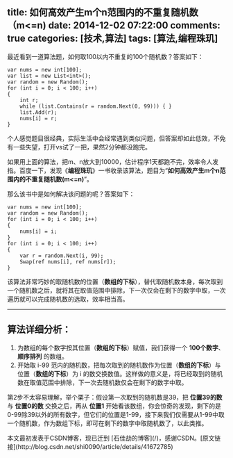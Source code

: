 title: 如何高效产生m个n范围内的不重复随机数（m<=n)
date: 2014-12-02 07:22:00
comments: true
categories: [技术,算法]
tags: [算法,编程珠玑]
---

最近看到一道算法题，如何取100以内不重复的100个随机数？答案如下：

```
var nums = new int[100];
var list = new List<int>();
var random = new Random();
for (int i = 0; i < 100; i++)
{
    int r;
    while (list.Contains(r = random.Next(0, 99))) { }
    list.Add(r);
    nums[i] = r;
}
```

个人感觉题目很经典，实际生活中会经常遇到类似问题，但答案却如此低效，不免有一些失望，打开vs试了一把，果然2分钟都没跑完。

如果用上面的算法，把m、n放大到10000，估计程序1天都跑不完，效率令人发指。百度一下，发现《**编程珠玑**》一书收录该算法，题目为“**如何高效产生m个n范围内的不重复随机数(m<=n)**”。

那么该书中是如何解决该问题的呢？答案如下：

<!-- more --> 

```
var nums = new int[100];
var random = new Random();
for (int i = 0; i < 100; i++)
{
    nums[i] = i;
}
for (int i = 0; i < 100; i++)
{
    var r = random.Next(i, 99);
    Swap(ref nums[i], ref nums[r]);
}
```

该算法非常巧妙的取随机数的位置（**数组的下标**），替代取随机数本身，每次取到一个随机数之后，就将其在取值范围中排除，下一次仅会在剩下的数字中取，一次遍历就可以完成随机数的选取，效率相当高。

--- 

算法详细分析：
---
1. 为数组的每个数字按其位置（**数组的下标**）赋值，我们获得一个 **100个数字**、**顺序排列** 的数组。
2. 开始取 i-99 范内的随机数，把每次取到的随机数作为位置（**数组的下标**）与位置（**数组的下标**）为 i 的数交换数值。这样做的意义是，将已经取到的随机数在取值范围中排除，下一次去随机数仅会在剩下的数字中取。

第2步不太容易理解，举个栗子：假设第一次取到的随机数是39，把 **位置39的数** 与 **位置0的数** 交换之后，再从 **位置1** 开始看该数组，你会惊奇的发现，剩下的是0-99除39以外的所有数字，但它们的位置是1-99，接下来我们仅需要从1-99中取一个随机数，作为数组下标，即可在剩下的数字中取随机数了，以此类推。

<div class="article-statement">
本文最初发表于CSDN博客，现已迁到 [石佳劼的博客](/)，感谢CSDN。[原文链接](http://blog.csdn.net/shi0090/article/details/41672785)
</div>